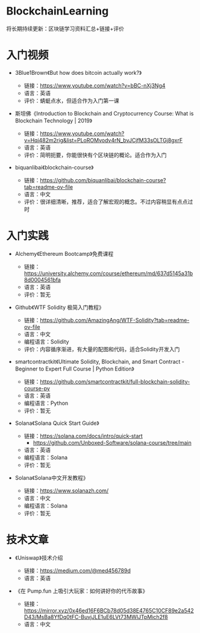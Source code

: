 # BlockchainLearning
将长期持续更新：区块链学习资料汇总+链接+评价



# 入门视频
- 3Blue1Brown《But how does bitcoin actually work?》
  - 链接：https://www.youtube.com/watch?v=bBC-nXj3Ng4
  - 语言：英语
  - 评价：蜻蜓点水，但适合作为入门第一课



- 斯坦佛《Introduction to Blockchain and Cryptocurrency Course: What is Blockchain Technology | 2019》
  - 链接：https://www.youtube.com/watch?v=Hqi482m2rig&list=PLoROMvodv4rN_bvJCjfM33sOLTGj8gxrF
  - 语言：英语
  - 评价：简明扼要，你能很快有个区块链的概论。适合作为入门
 
- biquanlibai《blockchain-course》
  - 链接：https://github.com/biquanlibai/blockchain-course?tab=readme-ov-file
  - 语言：中文
  - 评价：很详细清晰，推荐，适合了解宏观的概念。不过内容稍显有点点过时
 

# 入门实践
- Alchemy《Ethereum Bootcamp》免费课程
  - 链接：https://university.alchemy.com/course/ethereum/md/637d5145a31b8d0004561bfa
  - 语言：英语
  - 评价：暂无

- Github《WTF Solidity 极简入门教程》
  - 链接：https://github.com/AmazingAng/WTF-Solidity?tab=readme-ov-file
  - 语言：中文
  - 编程语言：Solidity
  - 评价：内容循序渐进，有大量的配图和代码，适合Solidity开发入门


- smartcontractkit《Ultimate Solidity, Blockchain, and Smart Contract - Beginner to Expert Full Course | Python Edition》
  - 链接：https://github.com/smartcontractkit/full-blockchain-solidity-course-py
  - 语言：英语
  - 编程语言：Python
  - 评价：暂无

- Solana《Solana Quick Start Guide》
  - 链接：https://solana.com/docs/intro/quick-start
    - https://github.com/Unboxed-Software/solana-course/tree/main
  - 语言：英语
  - 编程语言：Solana
  - 评价：暂无
    
- Solana《Solana中文开发教程》
  - 链接：https://www.solanazh.com/
  - 语言：中文
  - 编程语言：Solana
  - 评价：暂无
 
# 技术文章
- 《Uniswap》技术介绍
  - 链接：https://medium.com/@med456789d
  - 语言：英语
 
- 《在 Pump.fun 上吸引大玩家：如何讲好你的代币故事》
  - 链接：https://mirror.xyz/0x46ed16F6BCb78d05d38E4765C10CF89e2a542D43/MsBa8YfDq0tFC-BuvjJLE1uE6LVt73MWlJTpMich2f8
  - 语言：中文
    
